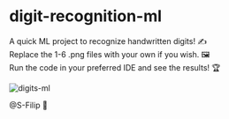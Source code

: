 # digit-recognition-ml

A quick ML project to recognize handwritten digits! ✍️\
Replace the 1-6 .png files with your own if you wish. 🖼️\
Run the code in your preferred IDE and see the results! 🏆

![digits-ml](https://github.com/S-Filip/digit-recognition-ml/assets/100999946/b17ca54c-a669-4e0e-b7a1-2b51a19c2803)

@S-Filip 👋
